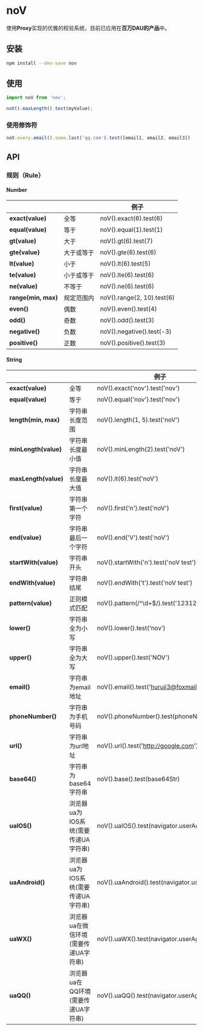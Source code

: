 # noV

使用**Proxy**实现的优雅的校验系统，目前已应用在**百万DAU的产品**中。

## 安装

```bash
npm install --dev-save nov
```

## 使用

```js
import noV from 'nov';

noV().maxLength().test(myValue);
```

### 使用修饰符

```js
noV.every.email().some.last('qq.com').test([email1, email2, email3])
```

## API

### 规则（Rule）

#### Number
|                     |            | 例子                       |
| ------------------- | ---------- | -------------------------- |
| **exact(value)**    | 全等       | noV().exact(6).test(6)     |
| **equal(value)**    | 等于       | noV().equal(1).test(1)     |
| **gt(value)**       | 大于       | noV().gt(6).test(7)        |
| **gte(value)**      | 大于或等于 | noV().gte(6).test(6)       |
| **lt(value)**       | 小于       | noV().lt(6).test(5)        |
| **te(value)**       | 小于或等于 | noV().lte(6).test(6)       |
| **ne(value)**       | 不等于     | noV().ne(6).test(6)        |
| **range(min, max)** | 规定范围内 | noV().range(2, 10).test(6) |
| **even()**          | 偶数       | noV().even().test(4)       |
| **odd()**           | 奇数       | noV().odd().test(3)        |
| **negative()**      | 负数       | noV().negative().test(-3)  |
| **positive()**      | 正数       | noV().positive().test(3)   |

#### String
|                      |                                      | 例子                                        |
| -------------------- | ------------------------------------ | ------------------------------------------- |
| **exact(value)**     | 全等                                 | noV().exact('nov').test('nov')              |
| **equal(value)**     | 等于                                 | noV().equal('nov').test('nov')              |
| **length(min, max)** | 字符串长度范围                       | noV().length(1, 5).test('noV')              |
| **minLength(value)** | 字符串长度最小值                     | noV().minLength(2).test('noV')              |
| **maxLength(value)** | 字符串长度最大值                     | noV().lt(6).test('noV')                     |
| **first(value)**     | 字符串第一个字符                     | noV().first('n').test('noV')                |
| **end(value)**       | 字符串最后一个字符                   | noV().end('V').test('noV')                  |
| **startWith(value)** | 字符串开头                           | noV().startWith('n').test('noV test')       |
| **endWith(value)**   | 字符串结尾                           | noV().endWith('t').test('noV test')         |
| **pattern(value)**   | 正则模式匹配                         | noV().pattern(/^\d+$/).test('123123321')    |
| **lower()**          | 字符串全为小写                       | noV().lower().test(‘nov’)                 |
| **upper()**          | 字符串全为大写                       | noV().upper().test('NOV')                   |
| **email()**          | 字符串为email地址                    | noV().email().test('huruji3@foxmail.com')   |
| **phoneNumber()**    | 字符串为手机号码                     | noV().phoneNumber().test(phoneNumber)       |
| **url()**            | 字符串为url地址                      | noV().url().test('http://google.com')       |
| **base64()**         | 字符串为base64字符串                 | noV().base().test(base64Str)                |
| **uaIOS()**          | 浏览器ua为IOS系统(需要传递UA字符串)  | noV().uaIOS().test(navigator.userAgent)     |
| **uaAndroid()**      | 浏览器ua为IOS系统(需要传递UA字符串)  | noV().uaAndroid().test(navigator.userAgent) |
| **uaWX()**           | 浏览器ua在微信环境(需要传递UA字符串) | noV().uaWX().test(navigator.userAgent)      |
| **uaQQ()**           | 浏览器ua在QQ环境(需要传递UA字符串)   | noV().uaQQ().test(navigator.userAgent)      |
